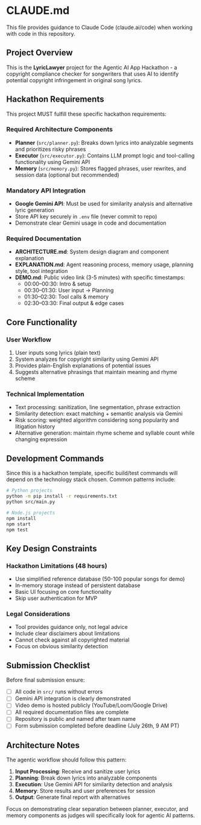 # CLAUDE.md

This file provides guidance to Claude Code (claude.ai/code) when working with code in this repository.

## Project Overview

This is the **LyricLawyer** project for the Agentic AI App Hackathon - a copyright compliance checker for songwriters that uses AI to identify potential copyright infringement in original song lyrics.

## Hackathon Requirements

This project MUST fulfill these specific hackathon requirements:

### Required Architecture Components
- **Planner** (`src/planner.py`): Breaks down lyrics into analyzable segments and prioritizes risky phrases
- **Executor** (`src/executor.py`): Contains LLM prompt logic and tool-calling functionality using Gemini API
- **Memory** (`src/memory.py`): Stores flagged phrases, user rewrites, and session data (optional but recommended)

### Mandatory API Integration
- **Google Gemini API**: Must be used for similarity analysis and alternative lyric generation
- Store API key securely in `.env` file (never commit to repo)
- Demonstrate clear Gemini usage in code and documentation

### Required Documentation
- **ARCHITECTURE.md**: System design diagram and component explanation
- **EXPLANATION.md**: Agent reasoning process, memory usage, planning style, tool integration
- **DEMO.md**: Public video link (3-5 minutes) with specific timestamps:
  - 00:00–00:30: Intro & setup
  - 00:30–01:30: User input → Planning
  - 01:30–02:30: Tool calls & memory
  - 02:30–03:30: Final output & edge cases

## Core Functionality

### User Workflow
1. User inputs song lyrics (plain text)
2. System analyzes for copyright similarity using Gemini API
3. Provides plain-English explanations of potential issues
4. Suggests alternative phrasings that maintain meaning and rhyme scheme

### Technical Implementation
- Text processing: sanitization, line segmentation, phrase extraction
- Similarity detection: exact matching + semantic analysis via Gemini
- Risk scoring: weighted algorithm considering song popularity and litigation history
- Alternative generation: maintain rhyme scheme and syllable count while changing expression

## Development Commands

Since this is a hackathon template, specific build/test commands will depend on the technology stack chosen. Common patterns include:

```bash
# Python projects
python -m pip install -r requirements.txt
python src/main.py

# Node.js projects  
npm install
npm start
npm test
```

## Key Design Constraints

### Hackathon Limitations (48 hours)
- Use simplified reference database (50-100 popular songs for demo)
- In-memory storage instead of persistent database
- Basic UI focusing on core functionality
- Skip user authentication for MVP

### Legal Considerations
- Tool provides guidance only, not legal advice
- Include clear disclaimers about limitations
- Cannot check against all copyrighted material
- Focus on obvious similarity detection

## Submission Checklist

Before final submission ensure:
- [ ] All code in `src/` runs without errors
- [ ] Gemini API integration is clearly demonstrated
- [ ] Video demo is hosted publicly (YouTube/Loom/Google Drive)
- [ ] All required documentation files are complete
- [ ] Repository is public and named after team name
- [ ] Form submission completed before deadline (July 26th, 9 AM PT)

## Architecture Notes

The agentic workflow should follow this pattern:
1. **Input Processing**: Receive and sanitize user lyrics
2. **Planning**: Break down lyrics into analyzable components
3. **Execution**: Use Gemini API for similarity detection and analysis
4. **Memory**: Store results and user preferences for session
5. **Output**: Generate final report with alternatives

Focus on demonstrating clear separation between planner, executor, and memory components as judges will specifically look for agentic AI patterns.